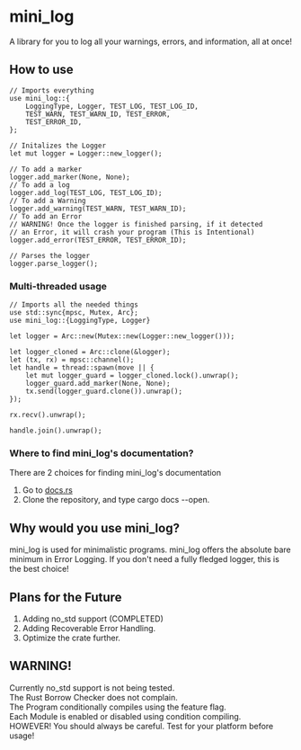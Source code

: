 # mini_log
A library for you to log all your warnings, errors, and information, all at once!

## How to use
```
// Imports everything
use mini_log::{
    LoggingType, Logger, TEST_LOG, TEST_LOG_ID,
    TEST_WARN, TEST_WARN_ID, TEST_ERROR, 
    TEST_ERROR_ID, 
};

// Initalizes the Logger
let mut logger = Logger::new_logger();

// To add a marker
logger.add_marker(None, None);
// To add a log 
logger.add_log(TEST_LOG, TEST_LOG_ID);
// To add a Warning
logger.add_warning(TEST_WARN, TEST_WARN_ID);
// To add an Error
// WARNING! Once the logger is finished parsing, if it detected 
// an Error, it will crash your program (This is Intentional)
logger.add_error(TEST_ERROR, TEST_ERROR_ID);

// Parses the logger
logger.parse_logger();
```

### Multi-threaded usage
```
// Imports all the needed things
use std::sync{mpsc, Mutex, Arc};
use mini_log::{LoggingType, Logger}

let logger = Arc::new(Mutex::new(Logger::new_logger()));

let logger_cloned = Arc::clone(&logger);
let (tx, rx) = mpsc::channel();
let handle = thread::spawn(move || {
    let mut logger_guard = logger_cloned.lock().unwrap();
    logger_guard.add_marker(None, None);
    tx.send(logger_guard.clone()).unwrap();
});

rx.recv().unwrap();

handle.join().unwrap();
```

### Where to find mini_log's documentation?
There are 2 choices for finding mini_log's documentation
 1. Go to [docs.rs](https://docs.rs/mini_log/latest/mini_log/)
 2. Clone the repository, and type cargo docs --open.

## Why would you use mini_log?
mini_log is used for minimalistic programs. mini_log offers the absolute bare minimum in 
Error Logging. If you don't need a fully fledged logger, this is the best choice! 

## Plans for the Future
 1. Adding no_std support (COMPLETED)
 2. Adding Recoverable Error Handling.
 3. Optimize the crate further.

## WARNING!
Currently no_std support is not being tested. \
The Rust Borrow Checker does not complain. \
The Program conditionally compiles using the feature flag. \
Each Module is enabled or disabled using condition compiling. \
HOWEVER! You should always be careful. Test for your platform before usage!